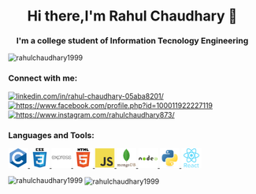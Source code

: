 <h1 align="center">Hi there,I'm Rahul Chaudhary 👋</h1>
<h3 align="center">I'm a college student of Information Tecnology Engineering</h3>

<p align="left"> <img src="https://komarev.com/ghpvc/?username=rahulchaudhary1999&label=Profile%20views&color=0e75b6&style=flat" alt="rahulchaudhary1999" /> </p>

<h3 align="left">Connect with me:</h3>
<p align="left">
<a href="https://linkedin.com/in/linkedin.com/in/rahul-chaudhary-05aba8201/" target="blank"><img align="center" src="https://raw.githubusercontent.com/rahuldkjain/github-profile-readme-generator/master/src/images/icons/Social/linked-in-alt.svg" alt="linkedin.com/in/rahul-chaudhary-05aba8201/" height="30" width="40" /></a>
<a href="https://fb.com/https://www.facebook.com/profile.php?id=100011922227119" target="blank"><img align="center" src="https://raw.githubusercontent.com/rahuldkjain/github-profile-readme-generator/master/src/images/icons/Social/facebook.svg" alt="https://www.facebook.com/profile.php?id=100011922227119" height="30" width="40" /></a>
<a href="https://instagram.com/https://www.instagram.com/rahulchaudhary873/" target="blank"><img align="center" src="https://raw.githubusercontent.com/rahuldkjain/github-profile-readme-generator/master/src/images/icons/Social/instagram.svg" alt="https://www.instagram.com/rahulchaudhary873/" height="30" width="40" /></a>
</p>

<h3 align="left">Languages and Tools:</h3>
<p align="left"> <a href="https://www.cprogramming.com/" target="_blank"> <img src="https://raw.githubusercontent.com/devicons/devicon/master/icons/c/c-original.svg" alt="c" width="40" height="40"/> </a> <a href="https://www.w3schools.com/css/" target="_blank"> <img src="https://raw.githubusercontent.com/devicons/devicon/master/icons/css3/css3-original-wordmark.svg" alt="css3" width="40" height="40"/> </a> <a href="https://expressjs.com" target="_blank"> <img src="https://raw.githubusercontent.com/devicons/devicon/master/icons/express/express-original-wordmark.svg" alt="express" width="40" height="40"/> </a> <a href="https://www.w3.org/html/" target="_blank"> <img src="https://raw.githubusercontent.com/devicons/devicon/master/icons/html5/html5-original-wordmark.svg" alt="html5" width="40" height="40"/> </a> <a href="https://developer.mozilla.org/en-US/docs/Web/JavaScript" target="_blank"> <img src="https://raw.githubusercontent.com/devicons/devicon/master/icons/javascript/javascript-original.svg" alt="javascript" width="40" height="40"/> </a> <a href="https://www.mongodb.com/" target="_blank"> <img src="https://raw.githubusercontent.com/devicons/devicon/master/icons/mongodb/mongodb-original-wordmark.svg" alt="mongodb" width="40" height="40"/> </a> <a href="https://nodejs.org" target="_blank"> <img src="https://raw.githubusercontent.com/devicons/devicon/master/icons/nodejs/nodejs-original-wordmark.svg" alt="nodejs" width="40" height="40"/> </a> <a href="https://www.python.org" target="_blank"> <img src="https://raw.githubusercontent.com/devicons/devicon/master/icons/python/python-original.svg" alt="python" width="40" height="40"/> </a> <a href="https://reactjs.org/" target="_blank"> <img src="https://raw.githubusercontent.com/devicons/devicon/master/icons/react/react-original-wordmark.svg" alt="react" width="40" height="40"/> </a> </p>

<p><img align="left" src="https://github-readme-stats.vercel.app/api/top-langs?username=rahulchaudhary1999&show_icons=true&locale=en&layout=compact" alt="rahulchaudhary1999" /></p>

<p>&nbsp;<img align="center" src="https://github-readme-stats.vercel.app/api?username=rahulchaudhary1999&show_icons=true&locale=en" alt="rahulchaudhary1999" /></p>

